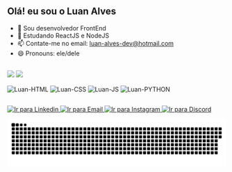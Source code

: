 <h2>Olá! eu sou o Luan Alves</h2>


- 🔭 Sou desenvolvedor FrontEnd 
- 🌱 Estudando ReactJS e NodeJS
- 📫 Contate-me no email: luan-alves-dev@hotmail.com
- 😄 Pronouns: ele/dele


##


<div style="display: inline-block; opacity: 0.8;">
  <a href="https://github.com/Luaan-Alves/github-readme-stats">
    <img height=160 align="center" src="https://github-readme-stats.vercel.app/api?username=Luaan-Alves&theme=gotham" />
  </a>
</div>

<div style="display: inline-block; opacity: 0.8;">
  <a href="https://github.com/Luaan-Alves/convoychat">
    <img height=160 align="center" src="https://github-readme-stats.vercel.app/api/top-langs?username=Luaan-Alves&layout=compact&langs_count=8&card_width=320&theme=gotham" />
  </a>
</div>


<div style="dispaly: inline_block" ><br>
  <img align="center" style="width: 50px" alt="Luan-HTML" src="https://cdn.jsdelivr.net/gh/devicons/devicon@latest/icons/html5/html5-original.svg" />
  <img align="center" style="width: 50px" alt="Luan-CSS" src="https://cdn.jsdelivr.net/gh/devicons/devicon@latest/icons/css3/css3-original.svg" />
  <img align="center" style="width: 50px" alt="Luan-JS" src="https://cdn.jsdelivr.net/gh/devicons/devicon@latest/icons/javascript/javascript-original.svg" />
  <img align="center" style="width: 50px" alt="Luan-PYTHON" src="https://cdn.jsdelivr.net/gh/devicons/devicon@latest/icons/python/python-original.svg" />
</div>

##

<div>
  <a href="https://www.linkedin.com/in/luan-alves-pereira-a86118268/" target="_blank">
  <img alt="Ir para Linkedin" src="https://img.shields.io/badge/LinkedIn-0077B5?style=for-the-badge&logo=linkedin&logoColor=white">
  </a>
  <a href="mailto:luan-alves-dev@hotmail.com" target="_blank">
  <img alt="Ir para Email" src="https://img.shields.io/badge/Microsoft_Outlook-0078D4?style=for-the-badge&logo=microsoft-outlook&logoColor=white">
  </a>
  <a href="https://www.instagram.com/lluan_alves/" target="_blank">
  <img alt="Ir para Instagram" src="https://img.shields.io/badge/Instagram-E4405F?style=for-the-badge&logo=instagram&logoColor=white">
  </a>
  <a href="https://img.shields.io/badge/Discord-7289DA?style=for-the-badge&logo=discord&logoColor=white" target="_blank">
  <img alt="Ir para Discord" src="https://img.shields.io/badge/Discord-7289DA?style=for-the-badge&logo=discord&logoColor=white">
  </a>
</div>


![Snake animation](https://raw.githubusercontent.com/Luaan-Alves/Luaan-Alves/main/.github/workflows/github-contribution-grid-snake-dark.svg)
